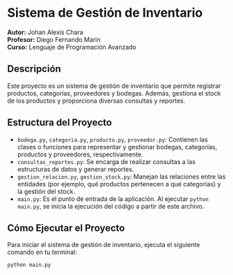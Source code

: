 # Sistema de Gestión de Inventario

**Autor:** Johan Alexis Chara  
**Profesor:** Diego Fernando Marin  
**Curso:** Lenguaje de Programación Avanzado

## Descripción

Este proyecto es un sistema de gestión de inventario que permite registrar productos, categorías, proveedores y bodegas. Además, gestiona el stock de los productos y proporciona diversas consultas y reportes.

## Estructura del Proyecto

- `bodega.py`, `categoria.py`, `producto.py`, `proveedor.py`: Contienen las clases o funciones para representar y gestionar bodegas, categorías, productos y proveedores, respectivamente.
- `consultas_reportes.py`: Se encarga de realizar consultas a las estructuras de datos y generar reportes.
- `gestion_relacion.py`, `gestion_stock.py`: Manejan las relaciones entre las entidades (por ejemplo, qué productos pertenecen a qué categorías) y la gestión del stock.
- `main.py`: Es el punto de entrada de la aplicación. Al ejecutar `python main.py`, se inicia la ejecución del código a partir de este archivo.

## Cómo Ejecutar el Proyecto

Para iniciar el sistema de gestión de inventario, ejecuta el siguiente comando en tu terminal:

```bash
python main.py
